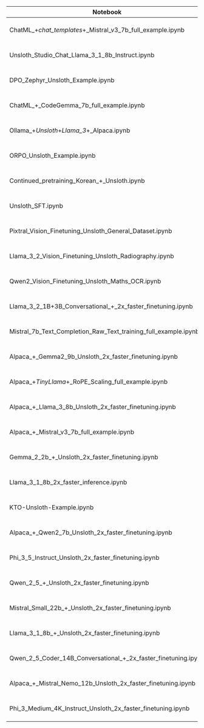 | Notebook | Link |
| --- | --- |
| ChatML_+_chat_templates_+_Mistral_v3_7b_full_example.ipynb | [Open in Colab](https://colab.research.google.com/github/Erland366/unsloth-notebooks/blob/master/notebooks/Others/ChatML_+_chat_templates_+_Mistral_v3_7b_full_example.ipynb) |
| Unsloth_Studio_Chat_Llama_3_1_8b_Instruct.ipynb | [Open in Colab](https://colab.research.google.com/github/Erland366/unsloth-notebooks/blob/master/notebooks/Others/Unsloth_Studio_Chat_Llama_3_1_8b_Instruct.ipynb) |
| DPO_Zephyr_Unsloth_Example.ipynb | [Open in Colab](https://colab.research.google.com/github/Erland366/unsloth-notebooks/blob/master/notebooks/Others/DPO_Zephyr_Unsloth_Example.ipynb) |
| ChatML_+_CodeGemma_7b_full_example.ipynb | [Open in Colab](https://colab.research.google.com/github/Erland366/unsloth-notebooks/blob/master/notebooks/Others/ChatML_+_CodeGemma_7b_full_example.ipynb) |
| Ollama_+_Unsloth_+_Llama_3_+_Alpaca.ipynb | [Open in Colab](https://colab.research.google.com/github/Erland366/unsloth-notebooks/blob/master/notebooks/Others/Ollama_+_Unsloth_+_Llama_3_+_Alpaca.ipynb) |
| ORPO_Unsloth_Example.ipynb | [Open in Colab](https://colab.research.google.com/github/Erland366/unsloth-notebooks/blob/master/notebooks/Others/ORPO_Unsloth_Example.ipynb) |
| Continued_pretraining_Korean_+_Unsloth.ipynb | [Open in Colab](https://colab.research.google.com/github/Erland366/unsloth-notebooks/blob/master/notebooks/Others/Continued_pretraining_Korean_+_Unsloth.ipynb) |
| Unsloth_SFT.ipynb | [Open in Colab](https://colab.research.google.com/github/Erland366/unsloth-notebooks/blob/master/notebooks/Others/Unsloth_SFT.ipynb) |
| Pixtral_Vision_Finetuning_Unsloth_General_Dataset.ipynb | [Open in Colab](https://colab.research.google.com/github/Erland366/unsloth-notebooks/blob/master/notebooks/VLM/Pixtral_Vision_Finetuning_Unsloth_General_Dataset.ipynb) |
| Llama_3_2_Vision_Finetuning_Unsloth_Radiography.ipynb | [Open in Colab](https://colab.research.google.com/github/Erland366/unsloth-notebooks/blob/master/notebooks/VLM/Llama_3_2_Vision_Finetuning_Unsloth_Radiography.ipynb) |
| Qwen2_Vision_Finetuning_Unsloth_Maths_OCR.ipynb | [Open in Colab](https://colab.research.google.com/github/Erland366/unsloth-notebooks/blob/master/notebooks/VLM/Qwen2_Vision_Finetuning_Unsloth_Maths_OCR.ipynb) |
| Llama_3_2_1B+3B_Conversational_+_2x_faster_finetuning.ipynb | [Open in Colab](https://colab.research.google.com/github/Erland366/unsloth-notebooks/blob/master/notebooks/LLM/Llama_3_2_1B+3B_Conversational_+_2x_faster_finetuning.ipynb) |
| Mistral_7b_Text_Completion_Raw_Text_training_full_example.ipynb | [Open in Colab](https://colab.research.google.com/github/Erland366/unsloth-notebooks/blob/master/notebooks/LLM/Mistral_7b_Text_Completion_Raw_Text_training_full_example.ipynb) |
| Alpaca_+_Gemma2_9b_Unsloth_2x_faster_finetuning.ipynb | [Open in Colab](https://colab.research.google.com/github/Erland366/unsloth-notebooks/blob/master/notebooks/LLM/Alpaca_+_Gemma2_9b_Unsloth_2x_faster_finetuning.ipynb) |
| Alpaca_+_TinyLlama_+_RoPE_Scaling_full_example.ipynb | [Open in Colab](https://colab.research.google.com/github/Erland366/unsloth-notebooks/blob/master/notebooks/LLM/Alpaca_+_TinyLlama_+_RoPE_Scaling_full_example.ipynb) |
| Alpaca_+_Llama_3_8b_Unsloth_2x_faster_finetuning.ipynb | [Open in Colab](https://colab.research.google.com/github/Erland366/unsloth-notebooks/blob/master/notebooks/LLM/Alpaca_+_Llama_3_8b_Unsloth_2x_faster_finetuning.ipynb) |
| Alpaca_+_Mistral_v3_7b_full_example.ipynb | [Open in Colab](https://colab.research.google.com/github/Erland366/unsloth-notebooks/blob/master/notebooks/LLM/Alpaca_+_Mistral_v3_7b_full_example.ipynb) |
| Gemma_2_2b_+_Unsloth_2x_faster_finetuning.ipynb | [Open in Colab](https://colab.research.google.com/github/Erland366/unsloth-notebooks/blob/master/notebooks/LLM/Gemma_2_2b_+_Unsloth_2x_faster_finetuning.ipynb) |
| Llama_3_1_8b_2x_faster_inference.ipynb | [Open in Colab](https://colab.research.google.com/github/Erland366/unsloth-notebooks/blob/master/notebooks/LLM/Llama_3_1_8b_2x_faster_inference.ipynb) |
| KTO-Unsloth-Example.ipynb | [Open in Colab](https://colab.research.google.com/github/Erland366/unsloth-notebooks/blob/master/notebooks/LLM/KTO-Unsloth-Example.ipynb) |
| Alpaca_+_Qwen2_7b_Unsloth_2x_faster_finetuning.ipynb | [Open in Colab](https://colab.research.google.com/github/Erland366/unsloth-notebooks/blob/master/notebooks/LLM/Alpaca_+_Qwen2_7b_Unsloth_2x_faster_finetuning.ipynb) |
| Phi_3_5_Instruct_Unsloth_2x_faster_finetuning.ipynb | [Open in Colab](https://colab.research.google.com/github/Erland366/unsloth-notebooks/blob/master/notebooks/LLM/Phi_3_5_Instruct_Unsloth_2x_faster_finetuning.ipynb) |
| Qwen_2_5_+_Unsloth_2x_faster_finetuning.ipynb | [Open in Colab](https://colab.research.google.com/github/Erland366/unsloth-notebooks/blob/master/notebooks/LLM/Qwen_2_5_+_Unsloth_2x_faster_finetuning.ipynb) |
| Mistral_Small_22b_+_Unsloth_2x_faster_finetuning.ipynb | [Open in Colab](https://colab.research.google.com/github/Erland366/unsloth-notebooks/blob/master/notebooks/LLM/Mistral_Small_22b_+_Unsloth_2x_faster_finetuning.ipynb) |
| Llama_3_1_8b_+_Unsloth_2x_faster_finetuning.ipynb | [Open in Colab](https://colab.research.google.com/github/Erland366/unsloth-notebooks/blob/master/notebooks/LLM/Llama_3_1_8b_+_Unsloth_2x_faster_finetuning.ipynb) |
| Qwen_2_5_Coder_14B_Conversational_+_2x_faster_finetuning.ipynb | [Open in Colab](https://colab.research.google.com/github/Erland366/unsloth-notebooks/blob/master/notebooks/LLM/Qwen_2_5_Coder_14B_Conversational_+_2x_faster_finetuning.ipynb) |
| Alpaca_+_Mistral_Nemo_12b_Unsloth_2x_faster_finetuning.ipynb | [Open in Colab](https://colab.research.google.com/github/Erland366/unsloth-notebooks/blob/master/notebooks/LLM/Alpaca_+_Mistral_Nemo_12b_Unsloth_2x_faster_finetuning.ipynb) |
| Phi_3_Medium_4K_Instruct_Unsloth_2x_faster_finetuning.ipynb | [Open in Colab](https://colab.research.google.com/github/Erland366/unsloth-notebooks/blob/master/notebooks/LLM/Phi_3_Medium_4K_Instruct_Unsloth_2x_faster_finetuning.ipynb) |